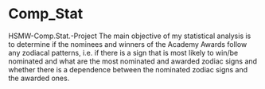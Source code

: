 # Comp_Stat
HSMW-Comp.Stat.-Project
The main objective of my statistical analysis is to determine if the nominees and
winners of the Academy Awards follow any zodiacal patterns, i.e. if
there is a sign that is most likely to win/be nominated and what are the most
nominated and awarded zodiac signs and whether there is a dependence between the nominated 
zodiac signs and the awarded ones.
